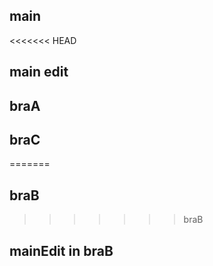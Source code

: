 ## main
<<<<<<< HEAD
## main edit
## braA
## braC

=======
## braB
>>>>>>> braB
## mainEdit in braB
